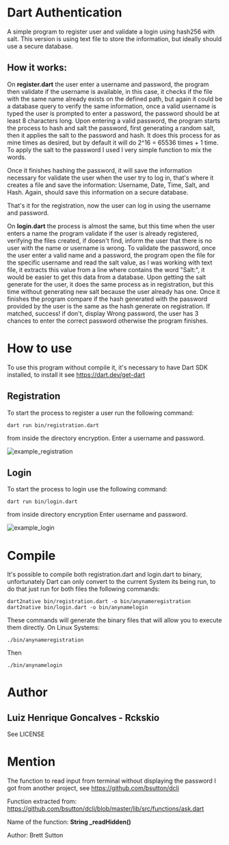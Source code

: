 # Dart Authentication
A simple program to register user and validate a login using hash256 with salt.
This version is using text file to store the information, but ideally should use a secure database.

## How it works:
On **register.dart** the user enter a username and password, the program then validate if the username is available, in this case, it checks if the file with the same name already exists on the defined path, but again it could be a database query to verify the same information, once a valid username is typed the user is prompted to enter a password, the password should be at least 8 characters long. Upon entering a valid password, the program starts the process to hash and salt the password, first generating a random salt, then it applies the salt to the password and hash. It does this process for as mine times as desired, but by default it will do 2^16 = 65536 times + 1 time. To apply the salt to the password I used I very simple function to mix the words.

Once it finishes hashing the password, it will save the information necessary for validate the user when the user try to log in, that's where it creates a file and save the information: Username, Date, Time, Salt, and Hash. Again, should save this information on a secure database.

That's it for the registration, now the user can log in using the username and password.

On **login.dart** the process is almost the same, but this time when the user enters a name the program validate if the user is already registered, verifying the files created, if doesn't find, inform the user that there is no user with the name or username is wrong.
To validate the password, once the user enter a valid name and a password, the program open the file for the specific username and read the salt value, as I was working with text file, it extracts this value from a line where contains the word "Salt:", it would be easier to get this data from a database. Upon getting the salt generate for the user, it does the same process as in registration, but this time without generating new salt because the user already has one. Once it finishes the program compare if the hash generated with the password provided by the user is the same as the hash generate on registration. If matched, success! if don't, display Wrong password, the user has 3 chances to enter the correct password otherwise the program finishes.

# How to use
To use this program without compile it, it's necessary to have Dart SDK installed, to install it see https://dart.dev/get-dart

## Registration
To start the process to register a user run the following command:

    dart run bin/registration.dart

from inside the directory encryption.
Enter a username and password.

![example_registration](https://lh3.googleusercontent.com/pw/ACtC-3ffTApm_J96pk-soB2K8XLECjBbibXDxBrIw2FgFuwo77t0RvY9du0t5WIjElWQYNGzZY_vZLO59PNORTmwKHyNGSlSCjBBCc3eTA5b0w3Qz6Vl38LLMqE-TCqBmOuajOk2VE0QkdVL6oX3pGnmASX4=w734-h481-no?authuser=0)
## Login
To start the process to login use the following command:

    dart run bin/login.dart

from inside directory encryption
Enter username and password.

![example_login](https://lh3.googleusercontent.com/pw/ACtC-3enqQjtB0E979pQUl6Tfs35bVkGysto5mU_HfAl2QvTroNXqJzZgw5RsY77YzWMd9ttHw2xLW76XZopf-AgKE0jRdHuFpkMv1UiY6OhYsIHMW7CNl9AKifoyYIWJltLrbAkEqp6QtSkSNpPWeL3Xesh=w736-h483-no?authuser=0)
# Compile
It's possible to compile both registration.dart and login.dart to binary, unfortunately Dart can only convert to the current System its being run, to do that just run for both files the following commands:

    dart2native bin/registration.dart -o bin/anynameregistration
    dart2native bin/login.dart -o bin/anynamelogin

These commands will generate the binary files that will allow you to execute them directly.
On Linux Systems:

    ./bin/anynameregistration
Then

    ./bin/anynamelogin

# Author
## Luiz Henrique Goncalves - Rckskio

See LICENSE

# Mention
The function to read input from terminal without displaying the password I got from another project, see https://github.com/bsutton/dcli

Function extracted from: https://github.com/bsutton/dcli/blob/master/lib/src/functions/ask.dart

Name of the function: **String _readHidden()**

Author: Brett Sutton